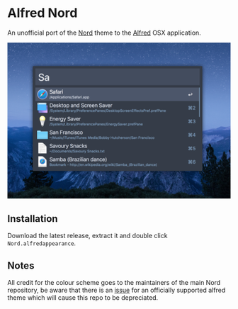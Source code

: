 # Alfred Nord

An unofficial port of the [Nord](https://github.com/arcticicestudio/nord) theme to the [Alfred](https://www.alfredapp.com/) OSX application.

![Preview](img/preview.png)

## Installation

Download the latest release, extract it and double click `Nord.alfredappearance`.

## Notes

All credit for the colour scheme goes to the maintainers of the main Nord repository, be aware that there is an [issue](https://github.com/arcticicestudio/nord/issues/18) for an officially supported alfred theme which will cause this repo to be depreciated.